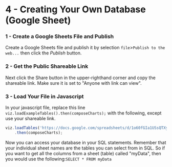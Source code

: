 # 4 - Creating Your Own Database \(Google Sheet\)

### 1 - Create a Google Sheets File and Publish

Create a Google Sheets file and publish it by selection `file`&gt;`Publish to the web...` then click the _Publish_ button. 

### 2 - Get the Public Shareable Link

Next click the Share button in the upper-righthand corner and copy the shareable link. Make sure it is set to "Anyone with link can view".

### 3 - Load Your File in Javascript

In your javascript file, replace this line `viz.loadExampleTables().then(composeCharts);` with the following, except use your shareable link.

```javascript
viz.loadTables('https://docs.google.com/spreadsheets/d/1o60fGIa1USsQTXyYc-Qh-eYQ2TlHaaEC_iSdzJ7WbD4/edit?usp=sharing')
    .then(composeCharts);
```

Now you can access your database in your SQL statements. Remember that your individual sheet names are the tables you can select from in SQL. So if you want to get all the columns from a sheet \(table\) called "myData", then you would use the following:`SELECT * FROM myData`

